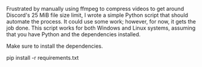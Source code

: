 Frustrated by manually using ffmpeg to compress videos to get around Discord's 25 MiB file size limit, I wrote a simple Python script that should automate the process. It could use some work; however, for now, it gets the job done. This script works for both Windows and Linux systems, assuming that you have Python and the dependencies installed.

Make sure to install the dependencies.

pip install -r requirements.txt
